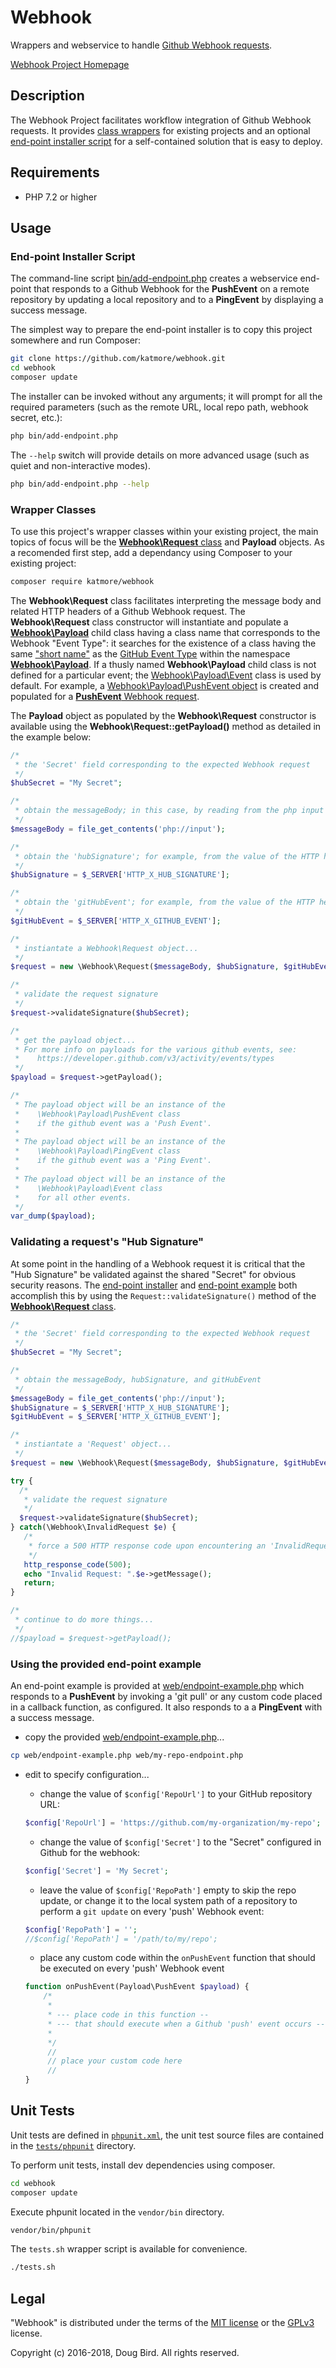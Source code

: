 # Webhook

Wrappers and webservice to handle [Github Webhook requests](https://developer.github.com/webhooks/).

[Webhook Project Homepage](https://github.com/katmore/webhook)

## Description
The Webhook Project facilitates workflow integration of Github Webhook requests. It provides [class wrappers](#wrapper-classes) for existing projects and an optional [end-point installer script](#end-point-installer-script) for a self-contained solution that is easy to deploy.

## Requirements
 * PHP 7.2 or higher

## Usage
### End-point Installer Script
The command-line script [bin/add-endpoint.php](bin/add-endpoint.php) creates a webservice end-point that responds to a Github Webhook for the **PushEvent** on a remote repository by updating a local repository and to a **PingEvent** by displaying a success message. 

The simplest way to prepare the end-point installer is to copy this project somewhere and run Composer:
```sh
git clone https://github.com/katmore/webhook.git 
cd webhook
composer update
```
The installer can be invoked without any arguments; it will prompt for all the required parameters (such as the remote URL, local repo path, webhook secret, etc.):

```sh
php bin/add-endpoint.php
```
The `--help` switch will provide details on more advanced usage (such as quiet and non-interactive modes).
```sh
php bin/add-endpoint.php --help
```

### Wrapper Classes
To use this project's wrapper classes within your existing project, the main topics of focus will be the [**Webhook\Request** class](src/Request.php) and **Payload** objects. As a recomended first step, add a dependancy using Composer to your existing project:
  ```sh
composer require katmore/webhook
  ```

The **Webhook\Request** class facilitates interpreting the message body and related HTTP headers of a Github Webhook request. The **Webhook\Request** class constructor will instantiate and populate a [**Webhook\Payload**](src/Payload.php) child class having a class name that corresponds to the Webhook "Event Type": it searches for the existence of a class having the same ["short name"](http://php.net/manual/en/reflectionclass.getshortname.php) as the [GitHub Event Type](https://developer.github.com/v3/activity/events/types) within the namespace [**Webhook\Payload**](src/Payload). If a thusly named **Webhook\Payload** child class is not defined for a particular event; the [Webhook\Payload\Event](src/Payload/Event.php) class is used by default. For example, a [Webhook\Payload\PushEvent object](src/Payload/PushEvent.php) is created and populated for a [**PushEvent** Webhook request](https://developer.github.com/v3/activity/events/types/#pushevent). 

The **Payload** object as populated by the **Webhook\Request** constructor is available using the **Webhook\Request::getPayload()** method as detailed in the example below:

```php
/*
 * the 'Secret' field corresponding to the expected Webhook request
 */
$hubSecret = "My Secret";

/*
 * obtain the messageBody; in this case, by reading from the php input stream
 */
$messageBody = file_get_contents('php://input');

/*
 * obtain the 'hubSignature'; for example, from the value of the HTTP header 'HTTP_X_HUB_SIGNATURE'
 */
$hubSignature = $_SERVER['HTTP_X_HUB_SIGNATURE'];

/*
 * obtain the 'gitHubEvent'; for example, from the value of the HTTP header 'HTTP_X_GITHUB_EVENT'
 */
$gitHubEvent = $_SERVER['HTTP_X_GITHUB_EVENT'];

/*
 * instiantate a Webhook\Request object...
 */
$request = new \Webhook\Request($messageBody, $hubSignature, $gitHubEvent);

/*
 * validate the request signature
 */
$request->validateSignature($hubSecret);

/*
 * get the payload object...
 * For more info on payloads for the various github events, see:
 *    https://developer.github.com/v3/activity/events/types
 */
$payload = $request->getPayload();

/*
 * The payload object will be an instance of the 
 *    \Webhook\Payload\PushEvent class
 *    if the github event was a 'Push Event'.
 *  
 * The payload object will be an instance of the 
 *    \Webhook\Payload\PingEvent class
 *    if the github event was a 'Ping Event'.
 *
 * The payload object will be an instance of the 
 *    \Webhook\Payload\Event class
 *    for all other events.
 */
var_dump($payload);
```
### Validating a request's "Hub Signature"
At some point in the handling of a Webhook request it is critical that the "Hub Signature" be validated against the shared "Secret" for obvious security reasons. The [end-point installer](#endpoint-installer-script) and [end-point example](#endpoint-installer-script) both accomplish this by using the `Request::validateSignature()` method of the [**Webhook\Request** class](src/Callback.php). 

```php
/*
 * the 'Secret' field corresponding to the expected Webhook request
 */
$hubSecret = "My Secret";

/*
 * obtain the messageBody, hubSignature, and gitHubEvent
 */
$messageBody = file_get_contents('php://input');
$hubSignature = $_SERVER['HTTP_X_HUB_SIGNATURE'];
$gitHubEvent = $_SERVER['HTTP_X_GITHUB_EVENT'];

/*
 * instiantate a 'Request' object...
 */
$request = new \Webhook\Request($messageBody, $hubSignature, $gitHubEvent);

try {
  /*
   * validate the request signature
   */
  $request->validateSignature($hubSecret);
} catch(\Webhook\InvalidRequest $e) {
   /*
    * force a 500 HTTP response code upon encountering an 'InvalidRequest' exception,
    */
   http_response_code(500);
   echo "Invalid Request: ".$e->getMessage();
   return;
}

/*
 * continue to do more things...
 */
//$payload = $request->getPayload();
```

### Using the provided end-point example

An end-point example is provided at [web/endpoint-example.php](web/endpoint-example.php) which responds to a **PushEvent** by invoking a 'git pull' or any custom code placed in a callback function, as configured. It also responds to a a **PingEvent** with a success message.

   * copy the provided [web/endpoint-example.php](web/endpoint-example.php)...
   
   ```sh
   cp web/endpoint-example.php web/my-repo-endpoint.php
   ```
   * edit to specify configuration...
     * change the value of `$config['RepoUrl']` to your GitHub repository URL:
     
     ```php
     $config['RepoUrl'] = 'https://github.com/my-organization/my-repo';
     ```
     * change the value of `$config['Secret']` to the "Secret" configured in Github for the webhook:
     
     ```php
     $config['Secret'] = 'My Secret';
     ```
     * leave the value of `$config['RepoPath']` empty to skip the repo update, or change it to the local system path of a repository to perform a `git update` on every 'push' Webhook event:
     
     ```php
     $config['RepoPath'] = '';
     //$config['RepoPath'] = '/path/to/my/repo';
     ```
     
     * place any custom code within the `onPushEvent` function that should be executed on every 'push' Webhook event
     
     ```php
     function onPushEvent(Payload\PushEvent $payload) {
         /*
          *
          * --- place code in this function --
          * --- that should execute when a Github 'push' event occurs --
          *
          */
          //
          // place your custom code here
          //
     }
     ```
    
## Unit Tests
Unit tests are defined in [`phpunit.xml`](./phpunit.xml), the unit test source files are contained in the [`tests/phpunit`](./tests/phpunit) directory.

To perform unit tests, install dev dependencies using composer.

```sh
cd webhook
composer update
```

Execute phpunit located in the `vendor/bin` directory.
```sh
vendor/bin/phpunit
```

The `tests.sh` wrapper script is available for convenience.
```sh
./tests.sh
```


## Legal
"Webhook" is distributed under the terms of the [MIT license](LICENSE) or the [GPLv3](GPLv3) license.

Copyright (c) 2016-2018, Doug Bird.
All rights reserved.
